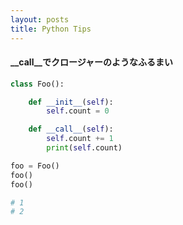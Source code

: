 ```yaml
---
layout: posts
title: Python Tips
---
```


#### \_\_call\_\_でクロージャーのようなふるまい

```python
class Foo():

    def __init__(self):
        self.count = 0

    def __call__(self):
        self.count += 1
        print(self.count)

foo = Foo()
foo()
foo()

# 1
# 2
```
<br>
